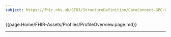 ```yaml
---
subject: https://fhir.nhs.uk/STU3/StructureDefinition/CareConnect-GPC-Observation-1
---
```


{{page:Home/FHIR-Assets/Profiles/ProfileOverview.page.md}}

---